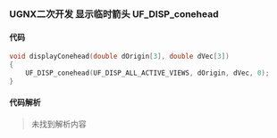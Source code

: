 ### UGNX二次开发 显示临时箭头 UF_DISP_conehead

#### 代码

```cpp
void displayConehead(double dOrigin[3], double dVec[3])
{
    UF_DISP_conehead(UF_DISP_ALL_ACTIVE_VIEWS, dOrigin, dVec, 0);
}
```

#### 代码解析
> 未找到解析内容

